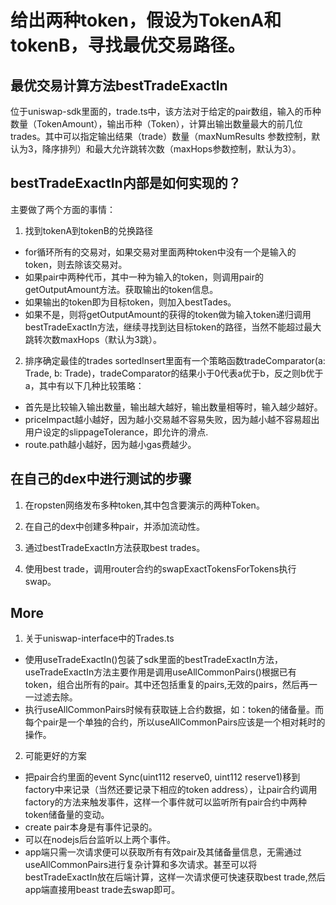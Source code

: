 # 给出两种token，假设为TokenA和tokenB，寻找最优交易路径。

## 最优交易计算方法bestTradeExactIn

位于uniswap-sdk里面的，trade.ts中，该方法对于给定的pair数组，输入的币种数量（TokenAmount），输出币种（Token），计算出输出数量最大的前几位trades。其中可以指定输出结果（trade）数量（maxNumResults 参数控制，默认为3，降序排列）和最大允许跳转次数（maxHops参数控制，默认为3）。

## bestTradeExactIn内部是如何实现的？

主要做了两个方面的事情：
1. 找到tokenA到tokenB的兑换路径
- for循环所有的交易对，如果交易对里面两种token中没有一个是输入的token，则去除该交易对。
- 如果pair中两种代币，其中一种为输入的token，则调用pair的getOutputAmount方法。获取输出的token信息。
- 如果输出的token即为目标token，则加入bestTades。
- 如果不是，则将getOutputAmount的获得的token做为输入token递归调用bestTradeExactIn方法，继续寻找到达目标token的路径，当然不能超过最大跳转次数maxHops（默认为3跳）。

2. 排序确定最佳的trades
sortedInsert里面有一个策略函数tradeComparator(a: Trade, b: Trade)，tradeComparator的结果小于0代表a优于b，反之则b优于a，其中有以下几种比较策略：
- 首先是比较输入输出数量，输出越大越好，输出数量相等时，输入越少越好。
- priceImpact越小越好，因为越小交易越不容易失败，因为越小越不容易超出用户设定的slippageTolerance，即允许的滑点.
- route.path越小越好，因为越小gas费越少。

## 在自己的dex中进行测试的步骤

1. 在ropsten网络发布多种token,其中包含要演示的两种Token。

2. 在自己的dex中创建多种pair，并添加流动性。

3. 通过bestTradeExactIn方法获取best trades。

4. 使用best trade，调用router合约的swapExactTokensForTokens执行swap。

## More

1. 关于uniswap-interface中的Trades.ts
- 使用useTradeExactIn()包装了sdk里面的bestTradeExactIn方法，useTradeExactIn方法主要作用是调用useAllCommonPairs()根据已有token，组合出所有的pair。其中还包括重复的pairs,无效的pairs，然后再一 一过滤去除。
- 执行useAllCommonPairs时候有获取链上合约数据，如：token的储备量。而每个pair是一个单独的合约，所以useAllCommonPairs应该是一个相对耗时的操作。

2. 可能更好的方案
- 把pair合约里面的event Sync(uint112 reserve0, uint112 reserve1)移到factory中来记录（当然还要记录下相应的token address），让pair合约调用factory的方法来触发事件，这样一个事件就可以监听所有pair合约中两种token储备量的变动。
- create pair本身是有事件记录的。
- 可以在nodejs后台监听以上两个事件。
- app端只需一次请求便可以获取所有有效pair及其储备量信息，无需通过useAllCommonPairs进行复杂计算和多次请求。甚至可以将bestTradeExactIn放在后端计算，这样一次请求便可快速获取best trade,然后app端直接用beast trade去swap即可。


